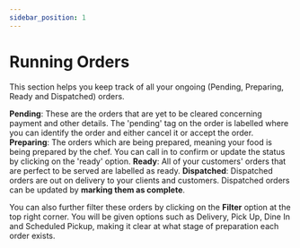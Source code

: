 ```yaml
---
sidebar_position: 1
---
```


# Running Orders

This section helps you keep track of all your ongoing (Pending, Preparing, Ready and Dispatched) orders.

**Pending**: These are the orders that are yet to be cleared concerning payment and other details. The 'pending' tag on the order is labelled where you can identify the order and either cancel it or accept the order.
**Preparing**: The orders which are being prepared, meaning your food is being prepared by the chef. You can call in to confirm or update the status by clicking on the 'ready' option. 
**Ready**: All of your customers' orders that are perfect to be served are labelled as ready.
**Dispatched**: Dispatched orders are out on delivery to your clients and customers. Dispatched orders can be updated by **marking them as complete**.

You can also further filter these orders by clicking on the **Filter** option at the top right corner. You will be given options such as Delivery, Pick Up, Dine In and Scheduled Pickup, making it clear at what stage of preparation each order exists.
